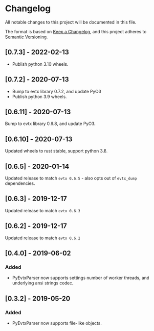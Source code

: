 # Changelog
All notable changes to this project will be documented in this file.

The format is based on [Keep a Changelog](https://keepachangelog.com/en/1.0.0/),
and this project adheres to [Semantic Versioning](https://semver.org/spec/v2.0.0.html).

## [0.7.3] - 2022-02-13

- Publish python 3.10 wheels.

## [0.7.2] - 2020-07-13

- Bump to evtx library 0.7.2, and update PyO3
- Publish python 3.9 wheels.

## [0.6.11] - 2020-07-13

Bump to evtx library 0.6.8, and update PyO3.


## [0.6.10] - 2020-07-13

Updated wheels to rust stable, support python 3.8.

## [0.6.5] - 2020-01-14

Updated release to match `evtx 0.6.5` - also opts out of `evtx_dump` dependencies.

## [0.6.3] - 2019-12-17

Updated release to match `evtx 0.6.3`


## [0.6.2] - 2019-12-17

Updated release to match `evtx 0.6.2`


## [0.4.0] - 2019-06-02

### Added
- PyEvtxParser now supports settings number of worker threads,
  and underlying ansi strings codec.

## [0.3.2] - 2019-05-20

### Added
- PyEvtxParser now supports file-like objects.
